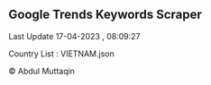

## Google Trends Keywords Scraper 
 
Last Update 17-04-2023 , 08:09:27

Country List :
VIETNAM.json



© Abdul Muttaqin 
